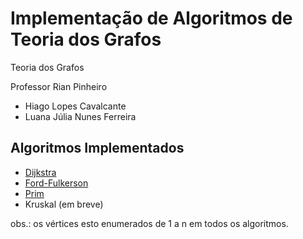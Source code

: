 # Implementação de Algoritmos de Teoria dos Grafos

Teoria dos Grafos

Professor Rian Pinheiro

* Hiago Lopes Cavalcante
* Luana Júlia Nunes Ferreira

## Algoritmos Implementados

* [Dijkstra](https://github.com/hglps/graph_implementation/blob/main/dijkstra.cpp)
* [Ford-Fulkerson](https://github.com/hglps/graph_implementation/blob/main/ford_fulkerson.cpp)
* [Prim](https://github.com/hglps/graph_implementation/blob/main/prim.cpp)
* Kruskal (em breve)

obs.: os vértices esto enumerados de 1 a n em todos os algoritmos.
